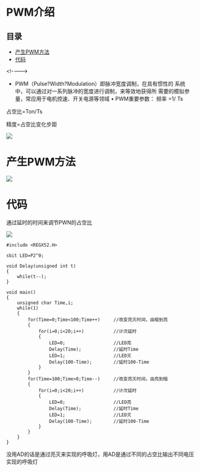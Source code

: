 # PWM介绍

## 目录

-   [产生PWM方法](#产生PWM方法 "产生PWM方法")
-   [代码](#代码 "代码")

\<!---->

-   PWM（Pulse?Width?Modulation）即脉冲宽度调制，在具有惯性的 系统中，可以通过对一系列脉冲的宽度进行调制，来等效地获得所 需要的模拟参量，常应用于电机控速、开关电源等领域 • PWM重要参数： 频率 =1/ Ts

占空比=Ton/Ts

精度=占空比变化步距

![](image/eme6s2tsjn_y38Rqc689l_5Os8S9WNa6.png)

# 产生PWM方法

![](image/w2iujhot1i_j7aeEQQlIa_rH0TjbvAu2.png)

# 代码

通过延时的时间来调节PWN的占空比

![](image/87ne3ngs4n_1Dr7Y9J2rS_hvXNv-Xttt.png)

```纯文本
#include <REGX52.H>

sbit LED=P2^0;

void Delay(unsigned int t)
{
    while(t--);
}

void main()
{
    unsigned char Time,i;
    while(1)
    {
        for(Time=0;Time<100;Time++)     //改变亮灭时间，由暗到亮
        {
            for(i=0;i<20;i++)           //计次延时
            {
                LED=0;                  //LED亮
                Delay(Time);            //延时Time
                LED=1;                  //LED灭
                Delay(100-Time);        //延时100-Time
            }
        }
        for(Time=100;Time>0;Time--)     //改变亮灭时间，由亮到暗
        {
            for(i=0;i<20;i++)           //计次延时
            {
                LED=0;                  //LED亮
                Delay(Time);            //延时Time
                LED=1;                  //LED灭
                Delay(100-Time);        //延时100-Time
            }
        }
    }
}
```

没用AD的话是通过亮灭来实现的呼吸灯，用AD是通过不同的占空比输出不同电压实现的呼吸灯

